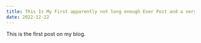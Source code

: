```yaml
---
title: This Is My First apparently not long enough Ever Post and a very long title isnt it
date: 2022-12-22
---
```

This is the first post on my blog.
